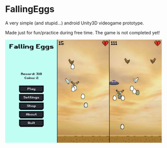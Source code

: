 # FallingEggs

A very simple (and stupid...) android Unity3D videogame prototype.

Made just for fun/practice during free time. The game is not completed yet!

![img](img.png)
 
